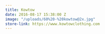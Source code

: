 ```yaml
---
title: Kowtow
date: 2016-08-17 15:38:00 Z
image: "/uploads/60%20-%20kowtow@2x.jpg"
store-link: https://www.kowtowclothing.com
---
```



